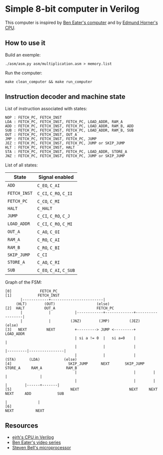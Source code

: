 Simple 8-bit computer in Verilog
================================

This computer is inspired by [Ben Eater's computer](https://eater.net/8bit/) and by [Edmund Horner's CPU](https://github.com/ejrh/cpu).


## How to use it

Build an exemple:

```
./asm/asm.py asm/multiplication.asm > memory.list
```

Run the computer:

```
make clean_computer && make run_computer
```


## Instruction decoder and machine state

List of instruction associated with states:

```
NOP : FETCH_PC, FETCH_INST
LDA : FETCH_PC, FETCH_INST, FETCH_PC, LOAD_ADDR, RAM_A
ADD : FETCH_PC, FETCH_INST, FETCH_PC, LOAD_ADDR, RAM_B, ADD
SUB : FETCH_PC, FETCH_INST, FETCH_PC, LOAD_ADDR, RAM_B, SUB
OUT : FETCH_PC, FETCH_INST, OUT_A
JMP : FETCH_PC, FETCH_INST, FETCH_PC, JUMP
JEZ : FETCH_PC, FETCH_INST, FETCH_PC, JUMP or SKIP_JUMP
HLT : FETCH_PC, FETCH_INST, HALT
STA : FETCH_PC, FETCH_INST, FETCH_PC, LOAD_ADDR, STORE_A
JNZ : FETCH_PC, FETCH_INST, FETCH_PC, JUMP or SKIP_JUMP
```

List of all states:

| State              | Signal enabled          |
|--------------------|-------------------------|
| `ADD`              | `C_EO`, `C_AI`          |
| `FETCH_INST`       | `C_CI`, `C_RO`, `C_II`  |
| `FETCH_PC`         | `C_CO`, `C_MI`          |
| `HALT`             | `C_HALT`                |
| `JUMP`             | `C_CI`, `C_RO`, `C_J`   |
| `LOAD_ADDR`        | `C_CI`, `C_RO`, `C_MI`  |
| `OUT_A`            | `C_AO`, `C_OI`          |
| `RAM_A`            | `C_RO`, `C_AI`          |
| `RAM_B`            | `C_RO`, `C_BI`          |
| `SKIP_JUMP`        | `C_CI`                  |
| `STORE_A`          | `C_AO`, `C_RI`          |
| `SUB`              | `C_EO`, `C_AI`, `C_SUB` |


Graph of the FSM:

```
[0]             FETCH_PC
[1]            FETCH_INST
       |------------+------------------------|
     (HLT)        (OUT)                   (else)
[2]  HALT         OUT_A                   FETCH_PC
       |            |           |------------+-------------+------------------|
       |            |         (JNZ)        (JMP)         (JEZ)              (else)
[3]   NEXT         NEXT         +---------> JUMP <---------+               LOAD_ADDR
                                | si a != 0  |   si a=0    |                   |
                                |            |             |         |---------|----------------|
                                |            |             |      (STA)      (LDA)           (else)
[4]                          SKIP_JUMP      NEXT       SKIP_JUMP  STORE_A     RAM_A           RAM_B
                                |                          |        |          |               |
                                |                          |        |          |        |------+-------|
[5]                           NEXT                       NEXT     NEXT        NEXT     ADD            SUB
                                                                                        |              |
[6]                                                                                    NEXT          NEXT
```

## Resources

* [ejrh's CPU in Verilog](https://github.com/ejrh/cpu)
* [Ben Eater's video series](https://eater.net/8bit/)
* [Steven Bell's microprocessor](https://stanford.edu/~sebell/oc_projects/ic_design_finalreport.pdf)
